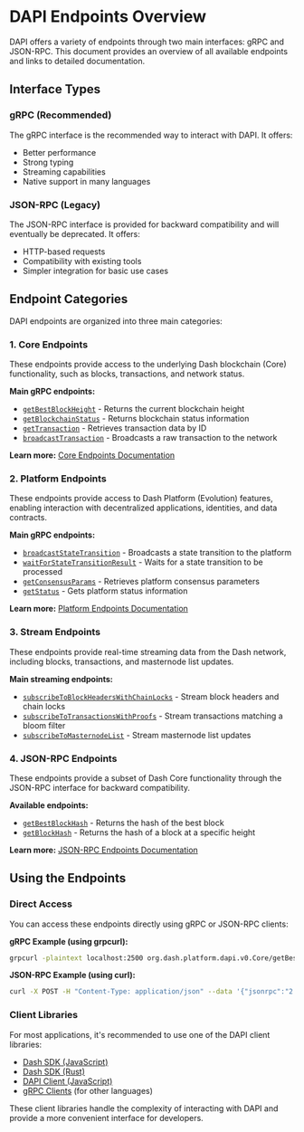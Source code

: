 # DAPI Endpoints Overview

DAPI offers a variety of endpoints through two main interfaces: gRPC and JSON-RPC. This document provides an overview of all available endpoints and links to detailed documentation.

## Interface Types

### gRPC (Recommended)

The gRPC interface is the recommended way to interact with DAPI. It offers:
- Better performance
- Strong typing
- Streaming capabilities
- Native support in many languages

### JSON-RPC (Legacy)

The JSON-RPC interface is provided for backward compatibility and will eventually be deprecated. It offers:
- HTTP-based requests
- Compatibility with existing tools
- Simpler integration for basic use cases

## Endpoint Categories

DAPI endpoints are organized into three main categories:

### 1. Core Endpoints

These endpoints provide access to the underlying Dash blockchain (Core) functionality, such as blocks, transactions, and network status.

**Main gRPC endpoints:**
- [`getBestBlockHeight`](./core-endpoints.md#getbestblockheight) - Returns the current blockchain height
- [`getBlockchainStatus`](./core-endpoints.md#getblockchainstatus) - Returns blockchain status information
- [`getTransaction`](./core-endpoints.md#gettransaction) - Retrieves transaction data by ID
- [`broadcastTransaction`](./core-endpoints.md#broadcasttransaction) - Broadcasts a raw transaction to the network

**Learn more:** [Core Endpoints Documentation](./core-endpoints.md)

### 2. Platform Endpoints

These endpoints provide access to Dash Platform (Evolution) features, enabling interaction with decentralized applications, identities, and data contracts.

**Main gRPC endpoints:**
- [`broadcastStateTransition`](./platform-endpoints.md#broadcaststatetransition) - Broadcasts a state transition to the platform
- [`waitForStateTransitionResult`](./platform-endpoints.md#waitforstatetransitionresult) - Waits for a state transition to be processed
- [`getConsensusParams`](./platform-endpoints.md#getconsensusparams) - Retrieves platform consensus parameters
- [`getStatus`](./platform-endpoints.md#getstatus) - Gets platform status information

**Learn more:** [Platform Endpoints Documentation](./platform-endpoints.md)

### 3. Stream Endpoints

These endpoints provide real-time streaming data from the Dash network, including blocks, transactions, and masternode list updates.

**Main streaming endpoints:**
- [`subscribeToBlockHeadersWithChainLocks`](./core-endpoints.md#subscribetoBlockHeadersWithChainLocks) - Stream block headers and chain locks
- [`subscribeToTransactionsWithProofs`](./core-endpoints.md#subscribetoTransactionsWithProofs) - Stream transactions matching a bloom filter
- [`subscribeToMasternodeList`](./core-endpoints.md#subscribetomasterNodeList) - Stream masternode list updates

### 4. JSON-RPC Endpoints

These endpoints provide a subset of Dash Core functionality through the JSON-RPC interface for backward compatibility.

**Available endpoints:**
- [`getBestBlockHash`](./json-rpc-endpoints.md#getbestblockhash) - Returns the hash of the best block
- [`getBlockHash`](./json-rpc-endpoints.md#getblockhash) - Returns the hash of a block at a specific height

**Learn more:** [JSON-RPC Endpoints Documentation](./json-rpc-endpoints.md)

## Using the Endpoints

### Direct Access

You can access these endpoints directly using gRPC or JSON-RPC clients:

**gRPC Example (using grpcurl):**
```bash
grpcurl -plaintext localhost:2500 org.dash.platform.dapi.v0.Core/getBestBlockHeight
```

**JSON-RPC Example (using curl):**
```bash
curl -X POST -H "Content-Type: application/json" --data '{"jsonrpc":"2.0","method":"getBestBlockHash","params":[],"id":1}' http://localhost:2501
```

### Client Libraries

For most applications, it's recommended to use one of the DAPI client libraries:

- [Dash SDK (JavaScript)](https://docs.dash.org/projects/platform/en/stable/docs/sdk-js/overview.html)
- [Dash SDK (Rust)](https://docs.dash.org/projects/platform/en/stable/docs/sdk-rs/overview.html)
- [DAPI Client (JavaScript)](https://docs.dash.org/projects/platform/en/stable/docs/dapi-client-js/overview.html)
- [gRPC Clients](https://github.com/dashpay/platform/tree/master/packages/dapi-grpc) (for other languages)

These client libraries handle the complexity of interacting with DAPI and provide a more convenient interface for developers.